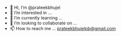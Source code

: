 - 👋 Hi, I’m @prateekbhujel
- 👀 I’m interested in ...
- 🌱 I’m currently learning ...
- 💞️ I’m looking to collaborate on ...
- 📫 How to reach me ... prateekbhujelpb@gmail.com